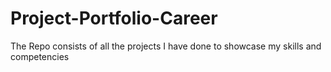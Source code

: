 # Project-Portfolio-Career
The Repo consists of all the projects I have done to showcase my skills and competencies
